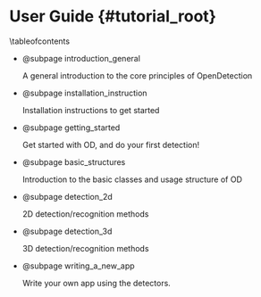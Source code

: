 User Guide {#tutorial_root}
================

 \tableofcontents 
 

-   @subpage introduction_general

    A general introduction to the core principles of OpenDetection 
    
    
-   @subpage installation_instruction

    Installation instructions to get started
    

-   @subpage getting_started 
    
    Get started with OD, and do your first detection!
    
    
-   @subpage basic_structures 
    
    Introduction to the basic classes and usage structure of OD
    
    
-   @subpage detection_2d 
    
    2D detection/recognition methods
    
    
-   @subpage detection_3d 
    
    3D detection/recognition methods    

-   @subpage writing_a_new_app 
    
    Write your own app using the detectors.     